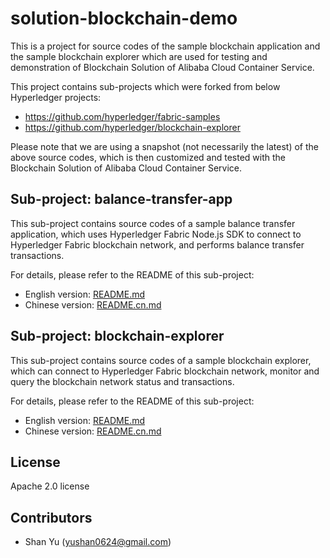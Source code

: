 # solution-blockchain-demo

This is a project for source codes of the sample blockchain application and the sample blockchain explorer which are used for testing and demonstration of Blockchain Solution of Alibaba Cloud Container Service.

This project contains sub-projects which were forked from below Hyperledger projects:

* https://github.com/hyperledger/fabric-samples
* https://github.com/hyperledger/blockchain-explorer

Please note that we are using a snapshot (not necessarily the latest) of the above source codes, which is then customized and tested with the Blockchain Solution of Alibaba Cloud Container Service. 

## Sub-project: balance-transfer-app

This sub-project contains source codes of a sample balance transfer application, which uses Hyperledger Fabric Node.js SDK to connect to Hyperledger Fabric blockchain network, and performs balance transfer transactions.

For details, please refer to the README of this sub-project:

* English version: [README.md](balance-transfer-app/README.md)
* Chinese version: [README.cn.md](balance-transfer-app/README.cn.md)

## Sub-project: blockchain-explorer

This sub-project contains source codes of a sample blockchain explorer, which can connect to Hyperledger Fabric blockchain network, monitor and query the blockchain network status and transactions.

For details, please refer to the README of this sub-project:

* English version: [README.md](blockchain-explorer/README.md)
* Chinese version: [README.cn.md](blockchain-explorer/README.cn.md)

## License

Apache 2.0 license

## Contributors

* Shan Yu (<yushan0624@gmail.com>)

